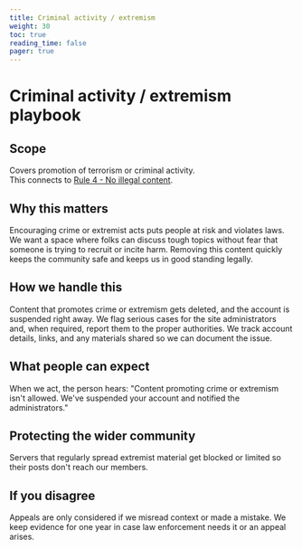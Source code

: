 ```yaml
---
title: Criminal activity / extremism
weight: 30
toc: true
reading_time: false
pager: true
---
```


# Criminal activity / extremism playbook

## Scope
Covers promotion of terrorism or criminal activity.  
This connects to [Rule 4 - No illegal content](/docs/policies/rules/04_no-illegal-content/).

## Why this matters
Encouraging crime or extremist acts puts people at risk and violates laws. We want a space where folks can discuss tough topics without fear that someone is trying to recruit or incite harm. Removing this content quickly keeps the community safe and keeps us in good standing legally.

## How we handle this
Content that promotes crime or extremism gets deleted, and the account is suspended right away. We flag serious cases for the site administrators and, when required, report them to the proper authorities. We track account details, links, and any materials shared so we can document the issue.

## What people can expect
When we act, the person hears: "Content promoting crime or extremism isn't allowed. We've suspended your account and notified the administrators."

## Protecting the wider community
Servers that regularly spread extremist material get blocked or limited so their posts don't reach our members.

## If you disagree
Appeals are only considered if we misread context or made a mistake. We keep evidence for one year in case law enforcement needs it or an appeal arises.

